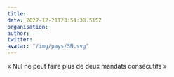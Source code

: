 ```yaml
---
title: 
date: 2022-12-21T23:54:38.515Z
organisation: 
author: 
twitter: 
avatar: "/img/pays/SN.svg"
---
```


« Nul ne peut faire plus de deux mandats consécutifs »